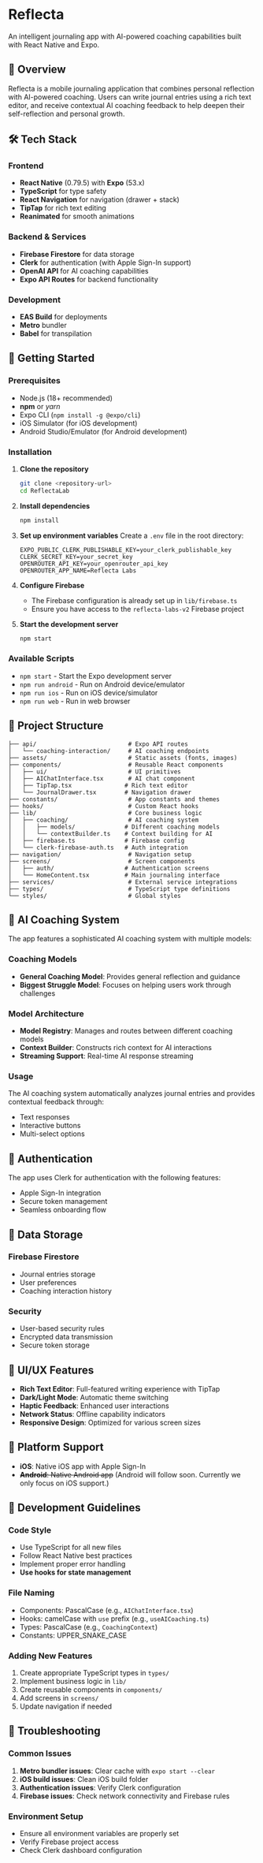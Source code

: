 # Reflecta

An intelligent journaling app with AI-powered coaching capabilities built with React Native and Expo.

## 📱 Overview

Reflecta is a mobile journaling application that combines personal reflection with AI-powered coaching. Users can write journal entries using a rich text editor, and receive contextual AI coaching feedback to help deepen their self-reflection and personal growth.

## 🛠 Tech Stack

### Frontend
- **React Native** (0.79.5) with **Expo** (53.x)
- **TypeScript** for type safety
- **React Navigation** for navigation (drawer + stack)
- **TipTap** for rich text editing
- **Reanimated** for smooth animations

### Backend & Services
- **Firebase Firestore** for data storage
- **Clerk** for authentication (with Apple Sign-In support)
- **OpenAI API** for AI coaching capabilities
- **Expo API Routes** for backend functionality

### Development
- **EAS Build** for deployments
- **Metro** bundler
- **Babel** for transpilation

## 🚀 Getting Started

### Prerequisites
- Node.js (18+ recommended)
- **npm** or *yarn*
- Expo CLI (`npm install -g @expo/cli`)
- iOS Simulator (for iOS development)
- Android Studio/Emulator (for Android development)

### Installation

1. **Clone the repository**
   ```bash
   git clone <repository-url>
   cd ReflectaLab
   ```

2. **Install dependencies**
   ```bash
   npm install
   ```

3. **Set up environment variables**
   Create a `.env` file in the root directory:
   ```env
   EXPO_PUBLIC_CLERK_PUBLISHABLE_KEY=your_clerk_publishable_key
   CLERK_SECRET_KEY=your_secret_key
   OPENROUTER_API_KEY=your_openrouter_api_key
   OPENROUTER_APP_NAME=Reflecta Labs
   ```

4. **Configure Firebase**
   - The Firebase configuration is already set up in `lib/firebase.ts`
   - Ensure you have access to the `reflecta-labs-v2` Firebase project

5. **Start the development server**
   ```bash
   npm start
   ```

### Available Scripts

- `npm start` - Start the Expo development server
- `npm run android` - Run on Android device/emulator
- `npm run ios` - Run on iOS device/simulator
- `npm run web` - Run in web browser

## 📁 Project Structure

```
├── api/                          # Expo API routes
│   └── coaching-interaction/     # AI coaching endpoints
├── assets/                       # Static assets (fonts, images)
├── components/                   # Reusable React components
│   ├── ui/                       # UI primitives
│   ├── AIChatInterface.tsx       # AI chat component
│   ├── TipTap.tsx               # Rich text editor
│   └── JournalDrawer.tsx        # Navigation drawer
├── constants/                    # App constants and themes
├── hooks/                        # Custom React hooks
├── lib/                          # Core business logic
│   ├── coaching/                 # AI coaching system
│   │   ├── models/              # Different coaching models
│   │   └── contextBuilder.ts    # Context building for AI
│   ├── firebase.ts              # Firebase config
│   └── clerk-firebase-auth.ts   # Auth integration
├── navigation/                   # Navigation setup
├── screens/                      # Screen components
│   ├── auth/                    # Authentication screens
│   └── HomeContent.tsx          # Main journaling interface
├── services/                     # External service integrations
├── types/                        # TypeScript type definitions
└── styles/                       # Global styles
```

## 🧠 AI Coaching System

The app features a sophisticated AI coaching system with multiple models:

### Coaching Models
- **General Coaching Model**: Provides general reflection and guidance
- **Biggest Struggle Model**: Focuses on helping users work through challenges

### Model Architecture
- **Model Registry**: Manages and routes between different coaching models
- **Context Builder**: Constructs rich context for AI interactions
- **Streaming Support**: Real-time AI response streaming

### Usage
The AI coaching system automatically analyzes journal entries and provides contextual feedback through:
- Text responses
- Interactive buttons
- Multi-select options

## 🔐 Authentication

The app uses Clerk for authentication with the following features:
- Apple Sign-In integration
- Secure token management
- Seamless onboarding flow

## 💾 Data Storage

### Firebase Firestore
- Journal entries storage
- User preferences
- Coaching interaction history

### Security
- User-based security rules
- Encrypted data transmission
- Secure token storage

## 🎨 UI/UX Features

- **Rich Text Editor**: Full-featured writing experience with TipTap
- **Dark/Light Mode**: Automatic theme switching
- **Haptic Feedback**: Enhanced user interactions
- **Network Status**: Offline capability indicators
- **Responsive Design**: Optimized for various screen sizes

## 📱 Platform Support

- **iOS**: Native iOS app with Apple Sign-In
- ~~**Android**: Native Android app~~
(Android will follow soon. Currently we only focus on iOS support.)

## 🔧 Development Guidelines

### Code Style
- Use TypeScript for all new files
- Follow React Native best practices
- Implement proper error handling
- **Use hooks for state management**

### File Naming
- Components: PascalCase (e.g., `AIChatInterface.tsx`)
- Hooks: camelCase with `use` prefix (e.g., `useAICoaching.ts`)
- Types: PascalCase (e.g., `CoachingContext`)
- Constants: UPPER_SNAKE_CASE

### Adding New Features
1. Create appropriate TypeScript types in `types/`
2. Implement business logic in `lib/`
3. Create reusable components in `components/`
4. Add screens in `screens/`
5. Update navigation if needed

## 🐛 Troubleshooting

### Common Issues

1. **Metro bundler issues**: Clear cache with `expo start --clear`
2. **iOS build issues**: Clean iOS build folder
3. **Authentication issues**: Verify Clerk configuration
4. **Firebase issues**: Check network connectivity and Firebase rules

### Environment Setup
- Ensure all environment variables are properly set
- Verify Firebase project access
- Check Clerk dashboard configuration